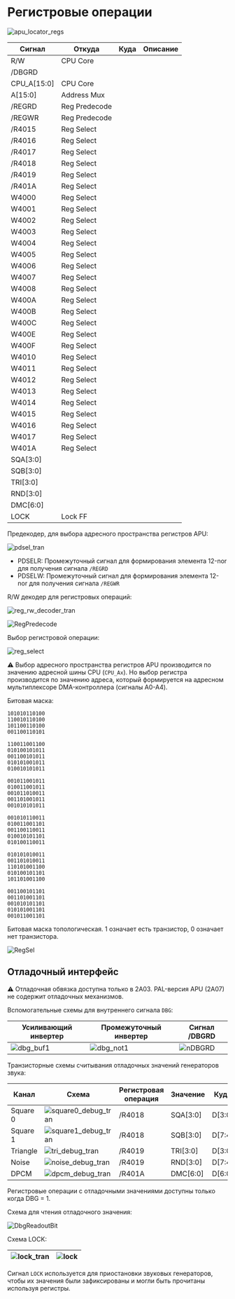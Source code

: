 # Регистровые операции

![apu_locator_regs](/BreakingNESWiki/imgstore/apu/apu_locator_regs.jpg)

|Сигнал|Откуда|Куда|Описание|
|---|---|---|---|
|R/W|CPU Core| | |
|/DBGRD| | | |
|CPU_A\[15:0\]|CPU Core| | |
|A\[15:0\]|Address Mux| | |
|/REGRD|Reg Predecode| | |
|/REGWR|Reg Predecode| | |
|/R4015|Reg Select| | |
|/R4016|Reg Select| | |
|/R4017|Reg Select| | |
|/R4018|Reg Select| | |
|/R4019|Reg Select| | |
|/R401A|Reg Select| | |
|W4000|Reg Select| | |
|W4001|Reg Select| | |
|W4002|Reg Select| | |
|W4003|Reg Select| | |
|W4004|Reg Select| | |
|W4005|Reg Select| | |
|W4006|Reg Select| | |
|W4007|Reg Select| | |
|W4008|Reg Select| | |
|W400A|Reg Select| | |
|W400B|Reg Select| | |
|W400C|Reg Select| | |
|W400E|Reg Select| | |
|W400F|Reg Select| | |
|W4010|Reg Select| | |
|W4011|Reg Select| | |
|W4012|Reg Select| | |
|W4013|Reg Select| | |
|W4014|Reg Select| | |
|W4015|Reg Select| | |
|W4016|Reg Select| | |
|W4017|Reg Select| | |
|W401A|Reg Select| | |
|SQA\[3:0\]| | | |
|SQB\[3:0\]| | | |
|TRI\[3:0\]| | | |
|RND\[3:0\]| | | |
|DMC\[6:0\]| | | |
|LOCK|Lock FF| | |

Предекодер, для выбора адресного пространства регистров APU:

![pdsel_tran](/BreakingNESWiki/imgstore/apu/pdsel_tran.jpg)

- PDSELR: Промежуточный сигнал для формирования элемента 12-nor для получения сигнала `/REGRD`
- PDSELW: Промежуточный сигнал для формирования элемента 12-nor для получения сигнала `/REGWR`

R/W декодер для регистровых операций:

![reg_rw_decoder_tran](/BreakingNESWiki/imgstore/apu/reg_rw_decoder_tran.jpg)

![RegPredecode](/BreakingNESWiki/imgstore/apu/RegPredecode.jpg)

Выбор регистровой операции:

![reg_select](/BreakingNESWiki/imgstore/apu/reg_select_tran.jpg)

:warning: Выбор адресного пространства регистров APU производится по значению адресной шины CPU (`CPU_Ax`). Но выбор регистра производится по значению адреса, который формируется на адресном мультиплексоре DMA-контроллера (cигналы A0-A4).

Битовая маска:

```
101010110100
110010110100
101100110100
001100110101

110011001100
010100101011
001100101011
010101001011
010010101011

001011001011
010011001011
001011010011
001101001011
001010101011

001010110011
010011001101
001100110011
010010101101
010100110011

010101010011
001101010011
110101001100
010100101101
101101001100

001100101101
001101001101
001010101101
010101001101
001011001101
```

Битовая маска топологическая. 1 означает есть транзистор, 0 означает нет транзистора.

![RegSel](/BreakingNESWiki/imgstore/apu/RegSel.jpg)

## Отладочный интерфейс

:warning: Отладочная обвязка доступна только в 2A03. PAL-версия APU (2A07) не содержит отладочных механизмов.

Вспомогательные схемы для внутреннего сигнала `DBG`:

|Усиливающий инвертер|Промежуточный инвертер|Сигнал /DBGRD|
|---|---|---|
|![dbg_buf1](/BreakingNESWiki/imgstore/apu/dbg_buf1.jpg)|![dbg_not1](/BreakingNESWiki/imgstore/apu/dbg_not1.jpg)|![nDBGRD](/BreakingNESWiki/imgstore/apu/nDBGRD.jpg)|

Транзисторные схемы считывания отладочных значений генераторов звука:

|Канал|Схема|Регистровая операция|Значение|Куда|
|---|---|---|---|---|
|Square 0|![square0_debug_tran](/BreakingNESWiki/imgstore/apu/square0_debug_tran.jpg)|/R4018|SQA\[3:0\]|D\[3:0\]|
|Square 1|![square1_debug_tran](/BreakingNESWiki/imgstore/apu/square1_debug_tran.jpg)|/R4018|SQB\[3:0\]|D\[7:4\]|
|Triangle|![tri_debug_tran](/BreakingNESWiki/imgstore/apu/tri_debug_tran.jpg)|/R4019|TRI\[3:0\]|D\[3:0\]|
|Noise|![noise_debug_tran](/BreakingNESWiki/imgstore/apu/noise_debug_tran.jpg)|/R4019|RND\[3:0\]|D\[7:4\]|
|DPCM|![dpcm_debug_tran](/BreakingNESWiki/imgstore/apu/dpcm_debug_tran.jpg)|/R401A|DMC\[6:0\]|D\[6:0\]|

Регистровые операции с отладочными значениями доступны только когда DBG = 1.

Схема для чтения отладочного значения:

![DbgReadoutBit](/BreakingNESWiki/imgstore/apu/DbgReadoutBit.jpg)

Схема LOCK:

|![lock_tran](/BreakingNESWiki/imgstore/apu/lock_tran.jpg)|![lock](/BreakingNESWiki/imgstore/apu/lock.jpg)|
|---|---|

Сигнал `LOCK` используется для приостановки звуковых генераторов, чтобы их значения были зафиксированы и могли быть прочитаны используя регистры.
